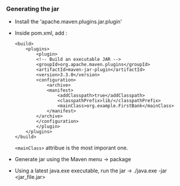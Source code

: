 ### Generating the jar

- Install the 'apache.maven.plugins.jar.plugin'
- Inside pom.xml, add : 

    ```
    <build>
        <plugins>
            <plugin>
            <!-- Build an executable JAR -->
            <groupId>org.apache.maven.plugins</groupId>
            <artifactId>maven-jar-plugin</artifactId>
            <version>3.3.0</version>
            <configuration>
                <archive>
                <manifest>
                    <addClasspath>true</addClasspath>
                    <classpathPrefix>lib/</classpathPrefix>
                    <mainClass>org.example.FirstBank</mainClass>
                </manifest>
            </archive>
            </configuration>
            </plugin>
        </plugins>
    </build>
    ```

  ```<mainClass>``` attribue is the most imporant one.
- Generate jar using the Maven menu -> package
- Using a latest java.exe executable, run the jar -> ./java.exe -jar <jar_file.jar>